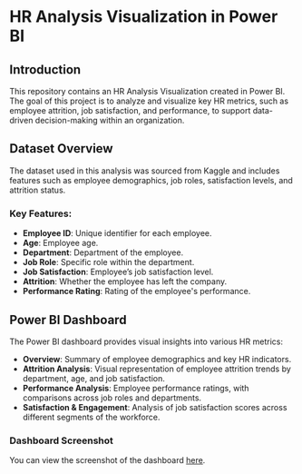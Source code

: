 # HR Analysis Visualization in Power BI

## Introduction
This repository contains an HR Analysis Visualization created in Power BI. The goal of this project is to analyze and visualize key HR metrics, such as employee attrition, job satisfaction, and performance, to support data-driven decision-making within an organization.

## Dataset Overview
The dataset used in this analysis was sourced from Kaggle and includes features such as employee demographics, job roles, satisfaction levels, and attrition status.

### Key Features:
- **Employee ID**: Unique identifier for each employee.
- **Age**: Employee age.
- **Department**: Department of the employee.
- **Job Role**: Specific role within the department.
- **Job Satisfaction**: Employee’s job satisfaction level.
- **Attrition**: Whether the employee has left the company.
- **Performance Rating**: Rating of the employee's performance.

## Power BI Dashboard
The Power BI dashboard provides visual insights into various HR metrics:

- **Overview**: Summary of employee demographics and key HR indicators.
- **Attrition Analysis**: Visual representation of employee attrition trends by department, age, and job satisfaction.
- **Performance Analysis**: Employee performance ratings, with comparisons across job roles and departments.
- **Satisfaction & Engagement**: Analysis of job satisfaction scores across different segments of the workforce.

### Dashboard Screenshot
You can view the screenshot of the dashboard [here](HR_ANALYSIS_PDF.pdf).
